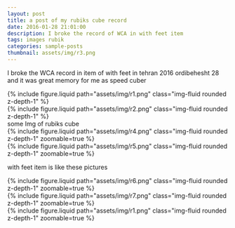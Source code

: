 ```yaml
---
layout: post
title: a post of my rubiks cube record
date: 2016-01-28 21:01:00
description: I broke the record of WCA in with feet item
tags: images rubik
categories: sample-posts
thumbnail: assets/img/r3.png
---
```


I broke the WCA record in item of with feet in tehran 2016 ordibehesht 28 and it was great memory for me as speed cuber

<div class="row mt-3">
    <div class="col-sm mt-3 mt-md-0">
        {% include figure.liquid path="assets/img/r1.png" class="img-fluid rounded z-depth-1" %}
    </div>
    <div class="col-sm mt-3 mt-md-0">
        {% include figure.liquid path="assets/img/r2.png" class="img-fluid rounded z-depth-1" %}
    </div>
</div>
<div class="caption">
    some Img of rubiks cube
</div>



<div class="row mt-3">
    <div class="col-sm mt-3 mt-md-0">
        {% include figure.liquid path="assets/img/r4.png" class="img-fluid rounded z-depth-1" zoomable=true %}
    </div>
    <div class="col-sm mt-3 mt-md-0">
        {% include figure.liquid path="assets/img/r5.png" class="img-fluid rounded z-depth-1" zoomable=true %}
    </div>
</div>

with feet item is like these pictures 

<div class="row mt-3">
    <div class="col-sm mt-3 mt-md-0">
        {% include figure.liquid path="assets/img/r6.png" class="img-fluid rounded z-depth-1" zoomable=true %}
    </div>
    <div class="col-sm mt-3 mt-md-0">
        {% include figure.liquid path="assets/img/r7.png" class="img-fluid rounded z-depth-1" zoomable=true %}
    </div>
    <div class="col-sm mt-3 mt-md-0">
        {% include figure.liquid path="assets/img/r1.png" class="img-fluid rounded z-depth-1" zoomable=true %}
    </div>
</div>
